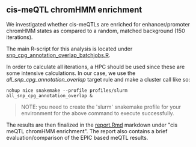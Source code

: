 ## cis-meQTL chromHMM enrichment

We investigated whether cis-meQTLs are enriched for enhancer/promoter chromHMM states
as compared to a random, matched background (150 iterations).

The main R-script for this analysis is located under [snp_cpg_annotation_overlap_batchjobs.R](../R/cre_enrichment/snp_cpg_annotation_overlap_batchjobs.R).

In order to calculate all iterations, a HPC should be used since these are
some intensive calculations. In our case, we use the *all_snp_cpg_annotation_overlap*
target rule and make a cluster call like so:

```{bash}
nohup nice snakemake --profile profiles/slurm all_snp_cpg_annotation_overlap &
```

> NOTE: you need to create the 'slurm' snakemake profile for your environment for the 
above command to execute successfully.

The results are then finalized in the [report.Rmd](report.Rmd) markdown under "cis meQTL chromHMM enrichment".
The report also contains a brief evaluation/comparison of the EPIC based meQTL results.
